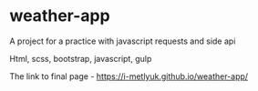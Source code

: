 # weather-app
A project for a practice with javascript requests and side api

Html, scss, bootstrap, javascript, gulp

The link to final page - https://i-metlyuk.github.io/weather-app/

